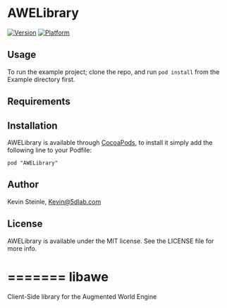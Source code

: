 # AWELibrary

[![Version](http://cocoapod-badges.herokuapp.com/v/AWELibrary/badge.png)](http://cocoadocs.org/docsets/AWELibrary)
[![Platform](http://cocoapod-badges.herokuapp.com/p/AWELibrary/badge.png)](http://cocoadocs.org/docsets/AWELibrary)

## Usage

To run the example project; clone the repo, and run `pod install` from the Example directory first.

## Requirements

## Installation

AWELibrary is available through [CocoaPods](http://cocoapods.org), to install
it simply add the following line to your Podfile:

    pod "AWELibrary"

## Author

Kevin Steinle, Kevin@5dlab.com

## License

AWELibrary is available under the MIT license. See the LICENSE file for more info.

=======
libawe
======

Client-Side library for the Augmented World Engine
